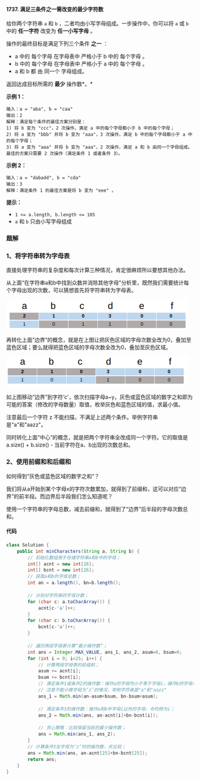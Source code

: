#### 1737. 满足三条件之一需改变的最少字符数

给你两个字符串 `a` 和 `b` ，二者均由小写字母组成。一步操作中，你可以将 `a` 或 `b` 中的 **任一字符** 改变为 **任一小写字母** 。

操作的最终目标是满足下列三个条件 **之一** ：

* a 中的 每个字母 在字母表中 严格小于 b 中的 每个字母 。
* b 中的 每个字母 在字母表中 严格小于 a 中的 每个字母 。
* a 和 b 都 由 同一个 字母组成。

返回达成目标所需的 **最少** 操作数*。*

**示例 1：**

```shell
输入：a = "aba", b = "caa"
输出：2
解释：满足每个条件的最佳方案分别是：
1) 将 b 变为 "ccc"，2 次操作，满足 a 中的每个字母都小于 b 中的每个字母；
2) 将 a 变为 "bbb" 并将 b 变为 "aaa"，3 次操作，满足 b 中的每个字母都小于 a 中的每个字母；
3) 将 a 变为 "aaa" 并将 b 变为 "aaa"，2 次操作，满足 a 和 b 由同一个字母组成。
最佳的方案只需要 2 次操作（满足条件 1 或者条件 3）。
```

**示例 2：**

```shell
输入：a = "dabadd", b = "cda"
输出：3
解释：满足条件 1 的最佳方案是将 b 变为 "eee" 。
```

**提示：**

- `1 <= a.length, b.length <= 105`
- `a` 和 `b` 只由小写字母组成

### 题解

### 1、将字符串转为字母表

直接处理字符串的复杂度和每次计算三种情况，肯定很麻烦所以要想其他办法。

从上面“在字符串a和b中找到众数并消除其他字母"分析里，既然我们需要统计每个字母出现的次数，可以猜想首先将字符串转为字母表。

![image.png](./images/满足三条件之一需改变的最少字符数/1.jpg)

再转化上面“边界”的概念，就是在上图让把灰色区域的字母次数全改为0，叠加至蓝色区域；要么就得把蓝色区域的字母次数全改为0，叠加至灰色区域。

![image.png](./images/满足三条件之一需改变的最少字符数/2.jpg)

如上图移动“边界”到字符‘c'，依次扫描字母a~y，灰色或蓝色区域的数字之和即为可能的答案（修改的字母数量）取值，枚举灰色和蓝色区域的值，求最小值。

注意最后一个字符 z 不能扫描，不满足上述两个条件。举例字符串是"a"和"aazz"。

同时转化上面“中心”的概念，就是把两个字符串全改成同一个字符。它的取值是 a.size() + b.size() - 当前字符在a、b出现的次数总和。

### 2、使用前缀和和后缀和

如何得到“灰色或蓝色区域的数字之和”？

我们将从a开始到某个字母x的字符次数累加，就得到了前缀和，这可以对应“边界”的前半段。而边界后半段我们怎么知道呢？

使用一个字符串的字母总数，减去前缀和，就得到了“边界”后半段的字母次数总和。

#### 代码

```java
class Solution {
    public int minCharacters(String a, String b) {
        // 初始化数组用于存储字符串a和b中的字母；
        int[] acnt = new int[26];
        int[] bcnt = new int[26];
        // 获取a和b的字母总数；
        int an = a.length(), bn=b.length();

        // 分别对字符串的字母计数；
        for (char c: a.toCharArray()) {
            acnt[c-'a']++;
        }
        for (char c: b.toCharArray()) {
            bcnt[c-'a']++;
        }

        // 遍历两段字母表计算“最少操作数”；
        int ans = Integer.MAX_VALUE, ans_1, ans_2, asum=0, bsum=0;
        for (int i = 0; i<25; i++) {
            // 计算两段字母表的前缀和；
            asum += acnt[i];
            bsum += bcnt[i];
            // 满足条件1或条件2的操作数：操作a的字母均小于等于字母i，操作b的字母均大于字母i，或者反之；
            // 注意不能计算字母为‘z’的情况，举例字符串是"a"和"aazz"
            ans_1 = Math.min(an-asum+bsum, bn-bsum+asum);
            
            // 满足条件3的操作数：操作a和b中字母i以外的字母，令均转为i；
            ans_2 = Math.min(ans, an-acnt[i]+bn-bcnt[i]);
            
            // 贪心策略：比较保留当前的最少操作数；
            ans = Math.min(ans_1, ans_2);
        }
        // 计算条件3在字母为‘z’时的操作数，并比较；
        ans = Math.min(ans, an-acnt[25]+bn-bcnt[25]);
        return ans;
    }
}
```

